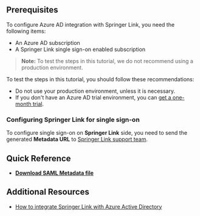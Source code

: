 ## Prerequisites

To configure Azure AD integration with Springer Link, you need the following items:

- An Azure AD subscription
- A Springer Link single sign-on enabled subscription

> **Note:**
> To test the steps in this tutorial, we do not recommend using a production environment.

To test the steps in this tutorial, you should follow these recommendations:

- Do not use your production environment, unless it is necessary.
- If you don't have an Azure AD trial environment, you can [get a one-month trial](https://azure.microsoft.com/pricing/free-trial/).

### Configuring Springer Link for single sign-on

To configure single sign-on on **Springer Link** side, you need to send the generated **Metadata URL** to [Springer Link support team](mailto:identity@springernature.com).

## Quick Reference

* **[Download SAML Metadata file](%metadata:metadataDownloadUrl%)**

## Additional Resources

* [How to integrate Springer Link with Azure Active Directory](https://docs.microsoft.com/azure/active-directory/active-directory-saas-springerlink-tutorial)
